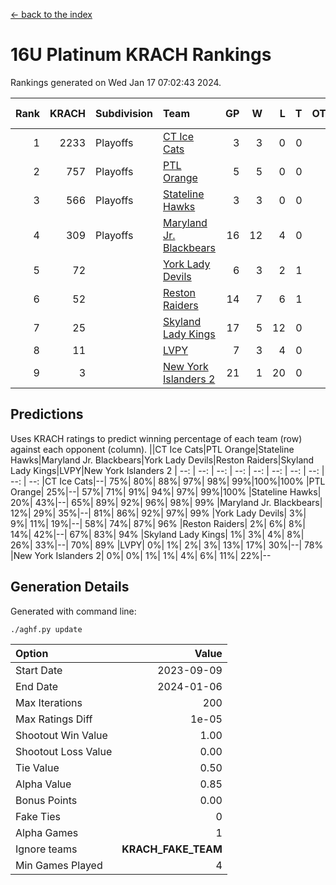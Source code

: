 [<- back to the index](readme.md)
# 16U Platinum KRACH Rankings
Rankings generated on Wed Jan 17 07:02:43 2024.

Rank|KRACH|Subdivision|Team|GP|W|L|T|OTW|OTL|SoS|Exp Wins|Win Diff
---:|---:|:---|:---|---:|---:|---:|---:|---:|---:|---:|---:|---:
1|2233|Playoffs|[CT Ice Cats](https://gamesheetstats.com/seasons/3663/teams/140846/schedule)|3|3|0|0|0|0|94|3.8|-0.0
2|757|Playoffs|[PTL Orange](https://gamesheetstats.com/seasons/3663/teams/140842/schedule)|5|5|0|0|0|0|20|5.9|0.0
3|566|Playoffs|[Stateline Hawks](https://gamesheetstats.com/seasons/3663/teams/140840/schedule)|3|3|0|0|0|0|23|3.9|0.0
4|309|Playoffs|[Maryland Jr. Blackbears](https://gamesheetstats.com/seasons/3663/teams/140848/schedule)|16|12|4|0|0|1|469|12.8|-0.0
5|72||[York Lady Devils](https://gamesheetstats.com/seasons/3663/teams/140845/schedule)|6|3|2|1|0|1|76|4.4|0.0
6|52||[Reston Raiders](https://gamesheetstats.com/seasons/3663/teams/140850/schedule)|14|7|6|1|1|0|263|8.4|0.0
7|25||[Skyland Lady Kings](https://gamesheetstats.com/seasons/3663/teams/140849/schedule)|17|5|12|0|1|0|254|5.9|0.0
8|11||[LVPY](https://gamesheetstats.com/seasons/3663/teams/140844/schedule)|7|3|4|0|0|0|87|3.9|0.0
9|3||[New York Islanders 2](https://gamesheetstats.com/seasons/3663/teams/140851/schedule)|21|1|20|0|0|1|273|1.9|0.0

## Predictions
Uses KRACH ratings to predict winning percentage of each team (row) against each opponent (column).
||CT Ice Cats|PTL Orange|Stateline Hawks|Maryland Jr. Blackbears|York Lady Devils|Reston Raiders|Skyland Lady Kings|LVPY|New York Islanders 2
| --: | --: | --: | --: | --: | --: | --: | --: | --: | --: 
|CT Ice Cats|--| 75%| 80%| 88%| 97%| 98%| 99%|100%|100%
|PTL Orange| 25%|--| 57%| 71%| 91%| 94%| 97%| 99%|100%
|Stateline Hawks| 20%| 43%|--| 65%| 89%| 92%| 96%| 98%| 99%
|Maryland Jr. Blackbears| 12%| 29%| 35%|--| 81%| 86%| 92%| 97%| 99%
|York Lady Devils|  3%|  9%| 11%| 19%|--| 58%| 74%| 87%| 96%
|Reston Raiders|  2%|  6%|  8%| 14%| 42%|--| 67%| 83%| 94%
|Skyland Lady Kings|  1%|  3%|  4%|  8%| 26%| 33%|--| 70%| 89%
|LVPY|  0%|  1%|  2%|  3%| 13%| 17%| 30%|--| 78%
|New York Islanders 2|  0%|  0%|  1%|  1%|  4%|  6%| 11%| 22%|--

## Generation Details

Generated with command line:
```
./aghf.py update
```

| Option | Value |
| :----- | ----: |
| Start Date | 2023-09-09 |
| End Date | 2024-01-06 |
| Max Iterations | 200 |
| Max Ratings Diff | 1e-05 |
| Shootout Win Value | 1.00 |
| Shootout Loss Value | 0.00 |
| Tie Value | 0.50 |
| Alpha Value | 0.85 |
| Bonus Points | 0.00 |
| Fake Ties | 0 |
| Alpha Games | 1 |
| Ignore teams | __KRACH_FAKE_TEAM__ |
| Min Games Played | 4 |

